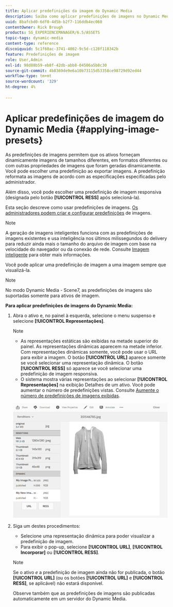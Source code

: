 ```yaml
---
title: Aplicar predefinições da imagem do Dynamic Media
description: Saiba como aplicar predefinições de imagens no Dynamic Media
uuid: 8bafcbd0-6df0-4d5b-b2f7-116ddb4ec060
contentOwner: Rick Brough
products: SG_EXPERIENCEMANAGER/6.5/ASSETS
topic-tags: dynamic-media
content-type: reference
discoiquuid: 5c1f60ac-3741-4002-9c5d-c128f118342b
feature: Predefinições de imagem
role: User,Admin
exl-id: 98d88b59-eb8f-42db-abb8-04506a5b8c30
source-git-commit: 4b8369de9e6a10b73115d53358ce98729d92ed44
workflow-type: tm+mt
source-wordcount: '329'
ht-degree: 4%

---
```


# Aplicar predefinições de imagem do Dynamic Media {#applying-image-presets}

As predefinições de imagens permitem que os ativos forneçam dinamicamente imagens de tamanhos diferentes, em formatos diferentes ou com outras propriedades de imagens que foram geradas dinamicamente. Você pode escolher uma predefinição ao exportar imagens. A predefinição reformata as imagens de acordo com as especificações especificadas pelo administrador.

Além disso, você pode escolher uma predefinição de imagem responsiva (designada pelo botão **[!UICONTROL RESS]** após selecioná-la).

Esta seção descreve como usar predefinições de imagens. [Os administradores podem criar e configurar predefinições](managing-image-presets.md) de imagens.

>[!NOTE]
>
>A geração de imagens inteligentes funciona com as predefinições de imagens existentes e usa inteligência nos últimos milissegundos do delivery para reduzir ainda mais o tamanho do arquivo de imagem com base na velocidade do navegador ou da conexão de rede. Consulte [Imagem inteligente](imaging-faq.md) para obter mais informações.

Você pode aplicar uma predefinição de imagem a uma imagem sempre que visualizá-la.

>[!NOTE]
>
>No modo Dynamic Media - Scene7, as predefinições de imagens são suportadas somente para ativos de imagem.

**Para aplicar predefinições de imagens do Dynamic Media:**

1. Abra o ativo e, no painel à esquerda, selecione o menu suspenso e selecione **[!UICONTROL Representações]**.

   >[!NOTE]
   >
   >* As representações estáticas são exibidas na metade superior do painel. As representações dinâmicas aparecem na metade inferior. Com representações dinâmicas somente, você pode usar o URL para exibir a imagem. O botão **[!UICONTROL URL]** aparece somente se você selecionar uma representação dinâmica. O botão **[!UICONTROL RESS]** só aparece se você selecionar uma predefinição de imagem responsiva.
      >
      >
   * O sistema mostra várias representações ao selecionar **[!UICONTROL Representações]** na exibição Detalhes de um ativo. Você pode aumentar o número de predefinições vistas. Consulte [Aumente o número de predefinições de imagens exibidas](managing-image-presets.md#increasing-or-decreasing-the-number-of-image-presets-that-display).


   ![chlimage_1-208](assets/chlimage_1-208.png)

1. Siga um destes procedimentos:

   * Selecione uma representação dinâmica para poder visualizar a predefinição de imagem.
   * Para exibir o pop-up, selecione **[!UICONTROL URL]**, **[!UICONTROL Incorporar]** ou **[!UICONTROL RESS]**.

   >[!NOTE]
   >
   >Se o ativo *e* a predefinição de imagem ainda não for publicada, o botão **[!UICONTROL URL]** (ou os botões **[!UICONTROL URL]** e **[!UICONTROL RESS]**, se aplicável) não estará disponível.
   >
   >Observe também que as predefinições de imagens são publicadas automaticamente em um servidor do Dynamic Media.
